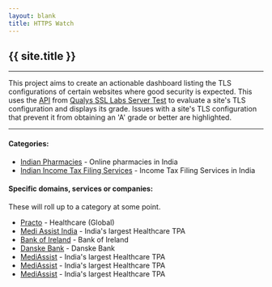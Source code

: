 ```yaml
---
layout: blank
title: HTTPS Watch
---
```

<div>
	<h2>{{ site.title }}</h2>
</div>
<hr>
<div>
	This project aims to create an actionable dashboard listing the TLS configurations of certain websites where good security is expected.
	This uses the <a href="https://github.com/ssllabs/ssllabs-scan/blob/stable/ssllabs-api-docs.md">API</a> from <a href="https://www.ssllabs.com/ssltest/index.html">Qualys SSL Labs Server Test</a>
	to evaluate a site's TLS configuration and displays its grade. Issues with a site's TLS configuration that prevent it from obtaining an 'A' grade or better are highlighted.
<div>
<hr>
<div>
	<h4>Categories:</h4>
	<ul>
		<li><a href="./pages/indianPharmacies">Indian Pharmacies</a> - Online pharmacies in India</li>
		<li><a href="./pages/indianIncomeTaxFilingServices">Indian Income Tax Filing Services</a> - Income Tax Filing Services in India</li>
	</ul>
	<h4>Specific domains, services or companies:</h4>These will roll up to a category at some point.
	<ul>
		<li><a href="./pages/practo">Practo</a> - Healthcare (Global)</li>
		<li><a href="./pages/mediAssistIndia">Medi Assist India</a> - India's largest Healthcare TPA</li>
		<li><a href="./pages/bankOfIreland">Bank of Ireland</a> - Bank of Ireland</li>
		<li><a href="./pages/danskeBank">Danske Bank</a> - Danske Bank</li>
		<li><a href="./pages/mediAssist">MediAssist</a> - India's largest Healthcare TPA</li>
		<li><a href="./pages/mediAssist">MediAssist</a> - India's largest Healthcare TPA</li>
		<li><a href="./pages/mediAssist">MediAssist</a> - India's largest Healthcare TPA</li>
	</ul>
</div>